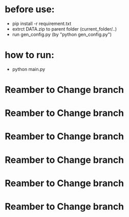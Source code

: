 # before use:<br>
* pip install -r requirement.txt<br> 
* extrct DATA.zip to parent folder (current_folder/..)<br>
* run gen_config.py (by "python gen_config.py")<br>

# how to run:<br>
* python main.py<br>

# Reamber to Change branch
# Reamber to Change branch
# Reamber to Change branch
# Reamber to Change branch
# Reamber to Change branch
# Reamber to Change branch
